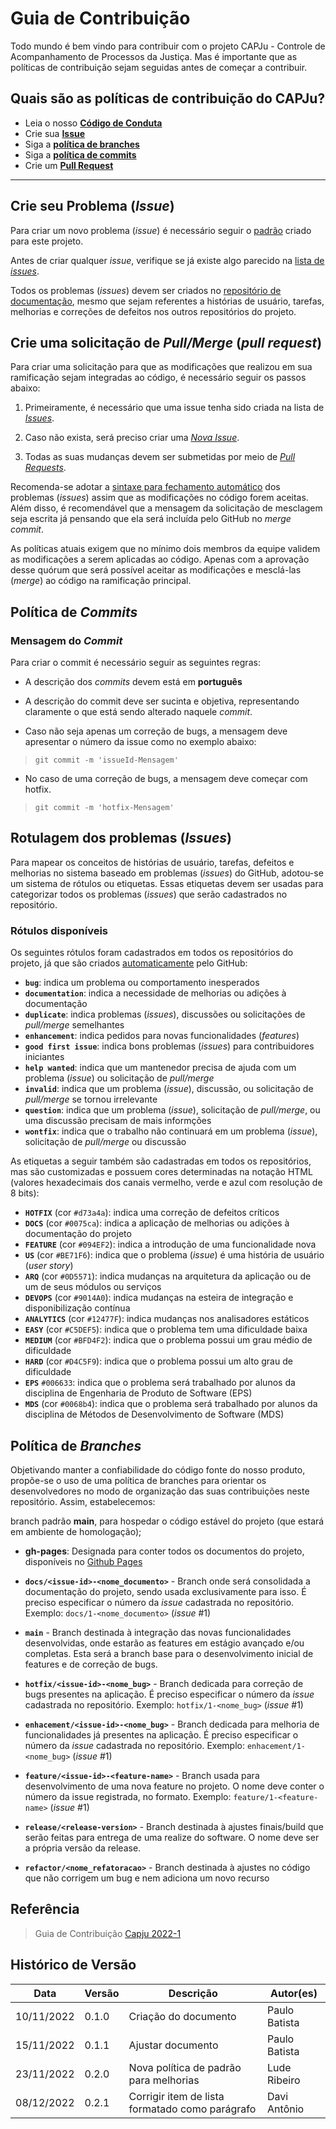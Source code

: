 # Guia de Contribuição

Todo mundo é bem vindo para contribuir com o projeto CAPJu - Controle de Acompanhamento de Processos da Justiça. Mas é importante que as políticas de contribuição sejam seguidas antes de começar a contribuir.

## Quais são as políticas de contribuição do CAPJu?

* Leia o nosso [**Código de Conduta**](https://github.com/fga-eps-mds/2022-2-CAPJu-Doc/blob/main/.github/CODE_OF_CONDUCT.md)
* Crie sua [**Issue**](#crie-sua-issue)
* Siga a [**política de branches**](#política-de-branches)
* Siga a [**política de commits**](#política-de-commits)
* Crie um [**Pull Request**](#crie-um-pull-request)

---

## Crie seu Problema (_Issue_)

Para criar um novo problema (*issue*) é necessário seguir o [padrão](https://github.com/fga-eps-mds/2022-2-CAPJu-Doc/blob/main/.github/ISSUE_TEMPLATE/) criado para este projeto.

Antes de criar qualquer *issue*, verifique se já existe algo parecido na [lista de *issues*](https://github.com/fga-eps-mds/2022-2-CAPJu-Doc/issues).

Todos os problemas (*issues*) devem ser criados no [repositório de documentação](https://github.com/fga-eps-mds/2022-2-CAPJu-Doc), mesmo que sejam referentes a histórias de usuário, tarefas, melhorias e correções de defeitos nos outros repositórios do projeto.

## Crie uma solicitação de *Pull/Merge* (*pull request*)

Para criar uma solicitação para que as modificações que realizou em sua ramificação sejam integradas ao código, é necessário seguir os passos abaixo: 

1. Primeiramente, é necessário que uma issue tenha sido criada na lista de [_Issues_](https://github.com/fga-eps-mds/2022-2-CAPJu-Doc/issues).

2. Caso não exista, será preciso criar uma [_Nova Issue_](https://github.com/fga-eps-mds/2022-2-CAPJu-Doc/issues/new/).

3. Todas as suas mudanças devem ser submetidas por meio de [_Pull Requests_](https://github.com/fga-eps-mds/2022-2-CAPJu-Doc/pulls).

Recomenda-se adotar a [sintaxe para fechamento automático](https://docs.github.com/en/issues/tracking-your-work-with-issues/linking-a-pull-request-to-an-issue) dos problemas (*issues*) assim que as modificações no código forem aceitas. Além disso, é recomendável que a mensagem da solicitação de mesclagem seja escrita já pensando que ela será incluída pelo GitHub no *merge commit*.

As políticas atuais exigem que no mínimo dois membros da equipe validem as modificações a serem aplicadas ao código. Apenas com a aprovação desse quórum que será possível aceitar as modificações e mesclá-las (*merge*) ao código na ramificação principal.

## Política de _Commits_

### Mensagem do _Commit_

Para criar o commit é necessário seguir as seguintes regras:

* A descrição dos _commits_ devem está em **português**
* A descrição do commit deve ser sucinta e objetiva, representando claramente o que está sendo alterado naquele _commit_.

* Caso não seja apenas um correção de bugs, a mensagem deve apresentar o número da issue como no exemplo abaixo:

> `git commit -m 'issueId-Mensagem'`

* No caso de uma correção de bugs, a mensagem deve começar com hotfix.

> `git commit -m 'hotfix-Mensagem'`

## Rotulagem dos problemas (*Issues*)

Para mapear os conceitos de histórias de usuário, tarefas, defeitos e melhorias no sistema baseado em problemas (*issues*) do GitHub, adotou-se um sistema de rótulos ou etiquetas. Essas etiquetas devem ser usadas para categorizar todos os problemas (*issues*) que serão cadastrados no repositório.

### Rótulos disponíveis

Os seguintes rótulos foram cadastrados em todos os repositórios do projeto, já que são criados [automaticamente](https://docs.github.com/en/issues/using-labels-and-milestones-to-track-work/managing-labels) pelo GitHub:

- **`bug`**: indica um problema ou comportamento inesperados
- **`documentation`**: indica a necessidade de melhorias ou adições à documentação
- **`duplicate`**: indica problemas (*issues*), discussões ou solicitações de *pull/merge* semelhantes
- **`enhancement`**: indica pedidos para novas funcionalidades (*features*)
- **`good first issue`**: indica bons problemas (*issues*) para contribuidores iniciantes
- **`help wanted`**: indica que um mantenedor precisa de ajuda com um problema (*issue*) ou solicitação de *pull/merge*
- **`invalid`**: indica que um problema (*issue*), discussão, ou solicitação de *pull/merge* se tornou irrelevante
- **`question`**: indica que um problema (*issue*), solicitação de *pull/merge*, ou uma discussão precisam de mais informções
- **`wontfix`**: indica que o trabalho não continuará em um problema (*issue*), solicitação de *pull/merge* ou discussão

As etiquetas a seguir também são cadastradas em todos os repositórios, mas são customizadas e possuem cores determinadas na notação HTML (valores hexadecimais dos canais vermelho, verde e azul com resolução de 8 bits):

- **`HOTFIX`** (cor `#d73a4a`): indica uma correção de defeitos críticos
- **`DOCS`** (cor `#0075ca`): indica a aplicação de melhorias ou adições à documentação do projeto
- **`FEATURE`** (cor `#094EF2`): indica a introdução de uma funcionalidade nova
- **`US`** (cor `#BE71F6`): indica que o problema (*issue*) é uma história de usuário (*user story*)
- **`ARQ`** (cor `#0D5571`): indica mudanças na arquitetura da aplicação ou de um de seus módulos ou serviços
- **`DEVOPS`** (cor `#9014A0`): indica mudanças na esteira de integração e disponibilização contínua
- **`ANALYTICS`** (cor `#12477F`): indica mudanças nos analisadores estáticos
- **`EASY`** (cor `#C5DEF5`): indica que o problema tem uma dificuldade baixa
- **`MEDIUM`** (cor `#BFD4F2`): indica que o problema possui um grau médio de dificuldade
- **`HARD`** (cor `#D4C5F9`): indica que o problema possui um alto grau de dificuldade
- **`EPS`** `#006633`: indica que o problema será trabalhado por alunos da disciplina de Engenharia de Produto de Software (EPS)
- **`MDS`** (cor `#0068b4`): indica que o problema será trabalhado por alunos da disciplina de Métodos de Desenvolvimento de Software (MDS)

## Política de _Branches_

Objetivando manter a confiabilidade do código fonte do nosso produto, propõe-se o uso de uma política de branches para orientar os desenvolvedores no modo de organização das suas contribuições neste repositório. Assim, estabelecemos:

branch padrão **main**, para hospedar o código estável do projeto (que estará em ambiente de homologação);

* **gh-pages**: Designada para conter todos os documentos do projeto, disponíveis no [Github Pages](https://fga-eps-mds.github.io/2022-2-CAPJu-Doc/#/)

* **`docs/<issue-id>-<nome_documento>`** - Branch onde será consolidada a documentação do projeto, sendo usada exclusivamente para isso. É preciso especificar o número da _issue_ cadastrada no repositório.
Exemplo: `docs/1-<nome_documento>` (_issue_ #1)

* **`main`** - Branch destinada à integração das novas funcionalidades desenvolvidas, onde estarão as features em estágio avançado e/ou completas. Esta será a branch base para o desenvolvimento inicial de features e de correção de bugs.

* **`hotfix/<issue-id>-<nome_bug>`** - Branch dedicada para correção de bugs presentes na aplicação. É preciso especificar o número da _issue_ cadastrada no repositório.
Exemplo: `hotfix/1-<nome_bug>` (_issue_ #1)

* **`enhacement/<issue-id>-<nome_bug>`** - Branch dedicada para melhoria de funcionalidades já presentes na aplicação. É preciso especificar o número da _issue_ cadastrada no repositório.
Exemplo: `enhacement/1-<nome_bug>` (_issue_ #1)

* **`feature/<issue-id>-<feature-name>`** - Branch usada para desenvolvimento de uma nova feature no projeto. O nome deve conter o número da issue registrada, no formato.
Exemplo: `feature/1-<feature-name>` (_issue_ #1)

* **`release/<release-version>`** - Branch destinada à ajustes finais/build que serão feitas para entrega de uma realize do software. O nome deve ser a própria versão da release.

* **`refactor/<nome_refatoracao>`** - Branch destinada à ajustes no código que não corrigem um bug e nem adiciona um novo recurso

## Referência

> Guia de Contribuição [Capju 2022-1](https://github.com/fga-eps-mds/2022-1-CAPJu-Doc/blob/main/.github/CONTRIBUTING.md)

## Histórico de Versão

| Data       | Versão   | Descrição                                         | Autor(es)       |
| ---------- | ------   | ------------------------------------------------- | --------------- |
| 10/11/2022 | 0.1.0    | Criação do documento                              | Paulo Batista   |
| 15/11/2022 | 0.1.1    | Ajustar documento                                 | Paulo Batista   |
| 23/11/2022 | 0.2.0    | Nova política de padrão para melhorias            | Lude Ribeiro    |
| 08/12/2022 | 0.2.1    | Corrigir item de lista formatado como parágrafo   | Davi Antônio    |
